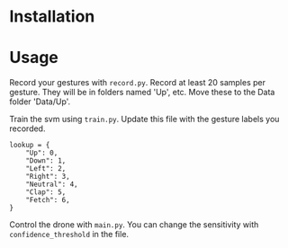 # Installation

# Usage

Record your gestures with `record.py`. Record at least 20 samples per gesture. They will be in folders named 'Up', etc. Move these to the Data folder 'Data/Up'.

Train the svm using `train.py`. Update this file with the gesture labels you recorded.

```
lookup = {
    "Up": 0,
    "Down": 1,
    "Left": 2,
    "Right": 3,
    "Neutral": 4,
    "Clap": 5,
    "Fetch": 6,
}
```

Control the drone with `main.py`. You can change the sensitivity with `confidence_threshold` in the file.
